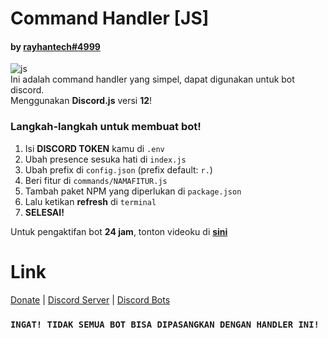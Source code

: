 # Command Handler [JS]
#### by [rayhantech#4999](https://discord.gg/6NpEfbM)
                                     
![js](https://cdn.discordapp.com/emojis/721378913749565452.png?v=1)                                                                            
Ini adalah command handler yang simpel, dapat digunakan untuk bot discord.     
Menggunakan **Discord.js** versi **12**!

### Langkah-langkah untuk membuat bot!
1. Isi **DISCORD TOKEN** kamu di `.env`                                                                                                                                              
2. Ubah presence sesuka hati di `index.js`                                                                       
3. Ubah prefix di `config.json` (prefix default: `r.`)                                                                       
4. Beri fitur di `commands/NAMAFITUR.js`                                                                       
5. Tambah paket NPM yang diperlukan di `package.json`                                                                       
5. Lalu ketikan **refresh** di `terminal`
7. **SELESAI!**
                                                                                                                                                  
Untuk pengaktifan bot **24 jam**, tonton videoku di **[sini](https://youtube.com/rayhantech)**
# Link
[Donate](https://saweria.co/donate/rayhantech) | [Discord Server](https://discord.gg/6NpEfbM) | [Discord Bots](https://top.gg/user/585371124766998528)

### `INGAT! TIDAK SEMUA BOT BISA DIPASANGKAN DENGAN HANDLER INI!`
